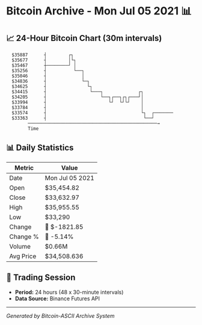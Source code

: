 # Bitcoin Archive - Mon Jul 05 2021 📊

## 📈 24-Hour Bitcoin Chart (30m intervals)

```
  $35887      ┤        ┌┐                                      
  $35677      ┤        │└┐                                     
  $35467      ┼────────┘ │                                     
  $35256      ┤          └──┐                                  
  $35046      ┤             │                                  
  $34836      ┤             └─┐                                
  $34625      ┤               └┐                               
  $34415      ┤                └───┐             ┌┐            
  $34205      ┤                    └──┐┌──┐┌┐┌───┘│            
  $33994      ┤                       └┘  └┘└┘    │            
  $33784      ┤                                   │            
  $33574      ┤                                   └┐  ┌─────── 
  $33363      ┤                                    └──┘        
        ────────────────────────────────────────────────→
        Time
```

## 📊 Daily Statistics

| Metric | Value |
|--------|-------|
| Date | Mon Jul 05 2021 |
| Open | $35,454.82 |
| Close | $33,632.97 |
| High | $35,955.55 |
| Low | $33,290 |
| Change | 🔴 $-1821.85 |
| Change % | 🔴 -5.14% |
| Volume | $0.66M |
| Avg Price | $34,508.636 |

## 📅 Trading Session

- **Period:** 24 hours (48 x 30-minute intervals)
- **Data Source:** Binance Futures API

---
*Generated by Bitcoin-ASCII Archive System*

